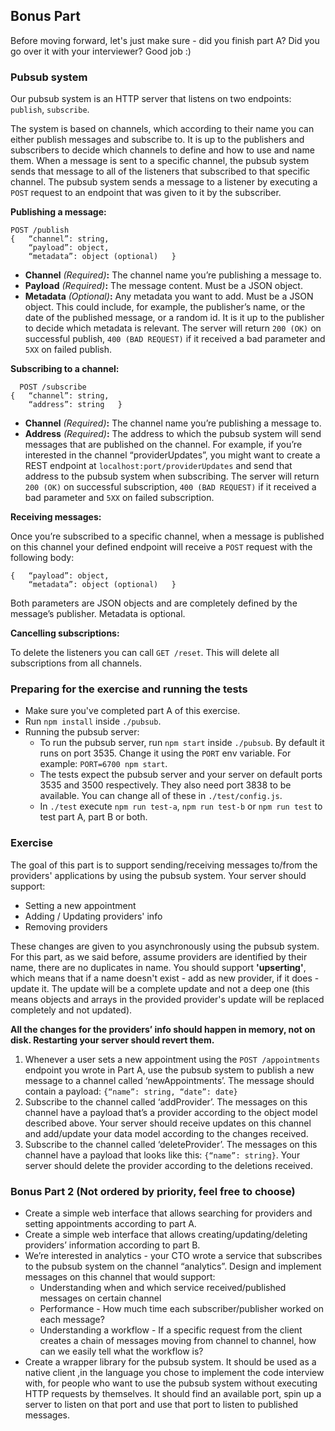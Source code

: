 

## Bonus Part
Before moving forward, let's just make sure - did you finish part A? Did you go over it with your interviewer? Good job :)

### Pubsub system
Our pubsub system is an HTTP server that listens on two endpoints: `publish`, `subscribe`.

The system is based on channels, which according to their name you can either publish messages and subscribe to. It is up to the publishers and subscribers to decide which channels to define and how to use and name them.
When a message is sent to a specific channel, the pubsub system sends that message to all of the listeners that subscribed to that specific channel. The pubsub system sends a message to a listener by executing a `POST` request to an endpoint that was given to it by the subscriber.

__Publishing a message:__
```
POST /publish
{	“channel”: string,
	“payload”: object,
	“metadata”: object (optional)	}
```
* **Channel** _(Required)_**:** The channel name you’re publishing a message to.
* **Payload** _(Required)_**:** The message content. Must be a JSON object.
* **Metadata** _(Optional)_**:** Any metadata you want to add. Must be a JSON object. This could include, for example, the publisher’s name, or the date of the published message, or a random id. It is it up to the publisher to decide which metadata is relevant.
  The server will return `200 (OK)` on successful publish, `400 (BAD REQUEST)` if it received a bad parameter and `5XX` on failed publish.

__Subscribing to a channel:__
```
  POST /subscribe
{	“channel”: string,
	“address”: string	}
```
* **Channel** _(Required)_**:** The channel name you’re publishing a message to.
* **Address** _(Required)_**:** The address to which the pubsub system will send messages that are published on the channel. For example, if you’re interested in the channel “providerUpdates”, you might want to create a REST endpoint at `localhost:port/providerUpdates` and send that address to the pubsub system when subscribing.
  The server will return `200 (OK)` on successful subscription, `400 (BAD REQUEST)` if it received a bad parameter and `5XX` on failed subscription.

__Receiving messages:__

Once you’re subscribed to a specific channel, when a message is published on this channel your defined endpoint will receive a `POST` request with the following body:
```
{	“payload”: object,
	“metadata”: object (optional)	}
```
Both parameters are JSON objects and are completely defined by the message’s publisher. Metadata is optional.

__Cancelling subscriptions:__

To delete the listeners you can call `GET /reset`. This will delete all subscriptions from all channels.

### Preparing for the exercise and running the tests
- Make sure you've completed part A of this exercise.
- Run `npm install` inside `./pubsub`.
- Running the pubsub server:
    * To run the pubsub server, run `npm start` inside `./pubsub`. By default it runs on port 3535. Change it using the `PORT` env variable. For example: `PORT=6700 npm start`.
    * The tests expect the pubsub server and your server on default ports 3535 and 3500 respectively. They also need port 3838 to be available. You can change all of these in `./test/config.js`.
    * In `./test` execute `npm run test-a`, `npm run test-b` or `npm run test` to test part A, part B or both.

### Exercise
The goal of this part is to support sending/receiving messages to/from the providers' applications by using the pubsub system. Your server should support:
- Setting a new appointment
- Adding / Updating providers' info
- Removing providers

These changes are given to you asynchronously using the pubsub system.
For this part, as we said before, assume providers are identified by their name, there are no duplicates in name. You should support **'upserting'**, which means that if a name doesn't exist - add as new provider, if it does - update it. The update will be a complete update and not a deep one (this means objects and arrays in the provided provider's update will be replaced completely and not updated).

**All the changes for the providers’ info should happen in memory, not on disk. Restarting your server should revert them.**
1. Whenever a user sets a new appointment using the `POST /appointments` endpoint you wrote in Part A, use the pubsub system to publish a new message to a channel called ‘newAppointments’. The message should contain a payload: `{“name”: string, “date”: date}`
2. Subscribe to the channel called ‘addProvider’. The messages on this channel have a payload that’s a provider according to the object model described above. Your server should receive updates on this channel and add/update your data model according to the changes received.
3. Subscribe to the channel called ‘deleteProvider’. The messages on this channel have a payload that looks like this: `{“name”: string}`. Your server should delete the provider according to the deletions received.

### Bonus Part 2 (Not ordered by priority, feel free to choose)
- Create a simple web interface that allows searching for providers and setting appointments according to part A.
- Create a simple web interface that allows creating/updating/deleting providers’ information according to part B.
- We’re interested in analytics - your CTO wrote a service that subscribes to the pubsub system on the channel “analytics”. Design and implement messages on this channel that would support:
    * Understanding when and which service received/published messages on certain channel
    * Performance - How much time each subscriber/publisher worked on each message?
    * Understanding a workflow - If a specific request from the client creates a chain of messages moving from channel to channel, how can we easily tell what the workflow is?
- Create a wrapper library for the pubsub system. It should be used as a native client ,in the language you chose to implement the code interview with, for people who want to use the pubsub system without executing HTTP requests by themselves. It should find an available port, spin up a server to listen on that port and use that port to listen to published messages.
